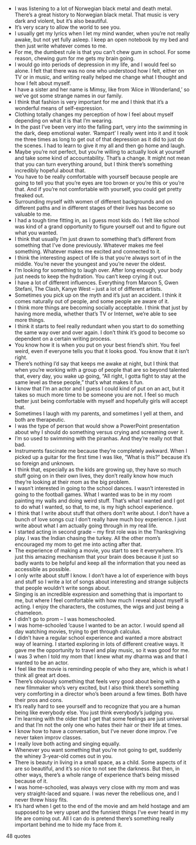  - I was listening to a lot of Norwegian black metal and death metal. There’s a great history to Norwegian black metal. That music is very dark and violent, but it’s also beautiful.
 - It’s very scary to allow the world to see you.
 - I usually get my lyrics when I let my mind wander, when you’re not really awake, but not yet fully asleep. I keep an open notebook by my bed and then just write whatever comes to me.
 - For me, the dumbest rule is that you can’t chew gum in school. For some reason, chewing gum for me gets my brain going.
 - I would go into periods of depression in my life, and I would feel so alone. I felt that there was no one who understood how I felt, either on TV or in music, and writing really helped me change what I thought and how I felt about myself.
 - I have a sister and her name is Mimsy, like from ‘Alice in Wonderland,’ so we’ve got some strange names in our family.
 - I think that fashion is very important for me and I think that it’s a wonderful means of self-expression.
 - Clothing totally changes my perception of how I feel about myself depending on what it is that I’m wearing.
 - In the past I’ve been very into the falling part, very into the swimming in the dark, deep emotional water. ‘Rampart’ I really went into it and it took me three times as long to get out of that depression as it did to just do the scenes. I had to learn to give it my all and then go home and laugh.
 - Maybe you’re not perfect, but you’re willing to actually look at yourself and take some kind of accountability. That’s a change. It might not mean that you can turn everything around, but I think there’s something incredibly hopeful about that.
 - You have to be really comfortable with yourself because people are going to tell you that you’re eyes are too brown or you’re this or you’re that. And if you’re not comfortable with yourself, you could get pretty freaked out.
 - Surrounding myself with women of different backgrounds and on different paths and in different stages of their lives has become so valuable to me.
 - I had a tough time fitting in, as I guess most kids do. I felt like school was kind of a grand opportunity to figure yourself out and to figure out what you wanted.
 - I think that usually I’m just drawn to something that’s different from something that I’ve done previously. Whatever makes me feel something. Whatever makes me excited and connected to it.
 - I think the interesting aspect of life is that you’re always sort of in the middle. You’re never the youngest and you’re never the oldest.
 - I’m looking for something to laugh over. After long enough, your body just needs to keep the hydration. You can’t keep crying it out.
 - I have a lot of different influences. Everything from Maroon 5, Gwen Stefani, The Clash, Kanye West – just a lot of different artists.
 - Sometimes you pick up on the myth and it’s just an accident. I think it comes naturally out of people, and some people are aware of it.
 - I think more things are becoming socially acceptable. I think that just by having more media, whether that’s TV or Internet, we’re able to see more things.
 - I think it starts to feel really redundant when you start to do something the same way over and over again. I don’t think it’s good to become so dependent on a certain writing process.
 - You know how it is when you put on your best friend’s shirt. You feel weird, even if everyone tells you that it looks good. You know that it isn’t right.
 - There’s nothing I’d say that keeps me awake at night, but I think that when you’re working with a group of people that are so beyond talented that, every day, you wake up going, “All right, I gotta fight to stay at the same level as these people,” that’s what makes it fun.
 - I know that I’m an actor and I guess I could kind of put on an act, but it takes so much more time to be someone you are not. I feel so much better just being comfortable with myself and hopefully girls will accept that.
 - Sometimes I laugh with my parents, and sometimes I yell at them, and both are therapeutic.
 - I was the type of person that would show a PowerPoint presentation about why I should do something versus crying and screaming over it.
 - I’m so used to swimming with the piranhas. And they’re really not that bad.
 - Instruments fascinate me because they’re completely awkward. When I picked up a guitar for the first time I was like, “What is this?” because it’s so foreign and unknown.
 - I think that, especially as the kids are growing up, they have so much stuff going on in their own lives, they don’t really know how much they’re looking at their mom as the big problem.
 - I wasn’t interested in going to the school dances. I wasn’t interested in going to the football games. What I wanted was to be in my room painting my walls and doing weird stuff. That’s what I wanted and I got to do what I wanted, so that, to me, is my high school experience.
 - I think that I write about stuff that others don’t write about. I don’t have a bunch of love songs cuz I don’t really have much boy experience. I just write about what I am actually going through in my real life.
 - I started acting in second grade – my first role was in the Thanksgiving play. I was the Indian chasing the turkey. All the other mom’s encouraged my mom to get me into acting after that.
 - The experience of making a movie, you start to see it everywhere. It’s just this amazing mechanism that your brain does because it just so badly wants to be helpful and keep all the information that you need as accessible as possible.
 - I only write about stuff I know. I don’t have a lot of experience with boys and stuff so I write a lot of songs about interesting and strange subjects that people wouldn’t write songs about.
 - Singing is an incredible expression and something that is important to me, but where I feel comfortable with how much I reveal about myself is acting. I enjoy the characters, the costumes, the wigs and just being a chameleon.
 - I didn’t go to prom – I was homeschooled.
 - I was home-schooled ’cause I wanted to be an actor. I would spend all day watching movies, trying to get through calculus.
 - I didn’t have a regular school experience and wanted a more abstract way of learning. I started exploring in lots of different creative ways. It gave me the opportunity to travel and play music, so it was good for me.
 - I was 3 when I told my mom that I knew what my dharma was and that I wanted to be an actor.
 - I feel like the movie is reminding people of who they are, which is what I think all great art does.
 - There’s obviously something that feels very good about being with a new filmmaker who’s very excited, but I also think there’s something very comforting in a director who’s been around a few times. Both have their pros and cons.
 - It’s really hard to see yourself and to recognize that you are a human being like everybody else. You just think everybody’s judging you.
 - I’m learning with the older that I get that some feelings are just universal and that I’m not the only one who hates their hair or their life at times.
 - I know how to have a conversation, but I’ve never done improv. I’ve never taken improv classes.
 - I really love both acting and singing equally.
 - Whenever you want something that you’re not going to get, suddenly the whiney 3-year-old comes out in you.
 - There is beauty in living in a small space, as a child. Some aspects of it are so beautiful, and it’s so nice to not see the darkness. But then, in other ways, there’s a whole range of experience that’s being missed because of it.
 - I was home-schooled, was always very close with my mom and was very straight-laced and square. I was never the rebellious one, and I never threw hissy fits.
 - It’s hard when I get to the end of the movie and am held hostage and am supposed to be very upset and the funniest things I’ve ever heard in my life are coming out. All I can do is pretend there’s something really important behind me to hide my face from it.

48 quotes